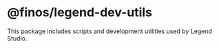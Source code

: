 # @finos/legend-dev-utils

This package includes scripts and development utilities used by Legend Studio.
